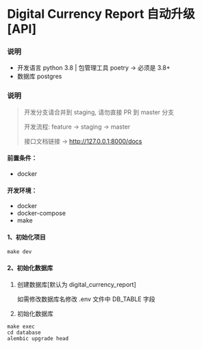 # Digital Currency Report 自动升级 [API]

### 说明

- 开发语言 python 3.8 | 包管理工具 poetry -> 必须是 3.8+
- 数据库 postgres

### 说明
> 开发分支请合并到 staging, 请勿直接 PR 到 master 分支
> 
> 开发流程: feature -> staging -> master
> 
> 接口文档链接 -> http://127.0.0.1:8000/docs


#### 前置条件：
- docker

#### 开发环境：
- docker
- docker-compose
- make

#### 1、初始化项目

```
make dev
```

#### 2、初始化数据库

1. 创建数据库[默认为 digital_currency_report]

   如需修改数据库名修改 .env 文件中 DB_TABLE 字段

2. 初始化数据库

```
make exec
cd database
alembic upgrade head
```